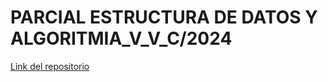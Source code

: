# PARCIAL ESTRUCTURA DE DATOS Y ALGORITMIA_V_V_C/2024



[Link del repositorio](https://github.com/Valdi183/Algoritmos_InicialesdelAlumno)
